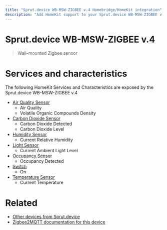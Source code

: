 ```yaml
---
title: "Sprut.device WB-MSW-ZIGBEE v.4 Homebridge/HomeKit integration"
description: "Add HomeKit support to your Sprut.device WB-MSW-ZIGBEE v.4, using Homebridge, Zigbee2MQTT and homebridge-z2m."
---
```

<!---
This file has been GENERATED using src/docgen/docgen.ts
DO NOT EDIT THIS FILE MANUALLY!
-->
# Sprut.device WB-MSW-ZIGBEE v.4
> Wall-mounted Zigbee sensor


# Services and characteristics
The following HomeKit Services and Characteristics are exposed by
the Sprut.device WB-MSW-ZIGBEE v.4

* [Air Quality Sensor](../../air_quality.md)
  * Air Quality
  * Volatile Organic Compounds Density
* [Carbon Dioxide Sensor](../../sensors.md)
  * Carbon Dioxide Detected
  * Carbon Dioxide Level
* [Humidity Sensor](../../sensors.md)
  * Current Relative Humidity
* [Light Sensor](../../sensors.md)
  * Current Ambient Light Level
* [Occupancy Sensor](../../sensors.md)
  * Occupancy Detected
* [Switch](../../switch.md)
  * On
* [Temperature Sensor](../../sensors.md)
  * Current Temperature


# Related
* [Other devices from Sprut.device](../index.md#sprut_device)
* [Zigbee2MQTT documentation for this device](https://www.zigbee2mqtt.io/devices/WB-MSW-ZIGBEE_v.4.html)
